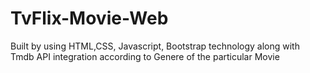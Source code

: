 # TvFlix-Movie-Web
Built by using HTML,CSS, Javascript, Bootstrap technology along with Tmdb API integration according to Genere of the particular Movie
